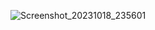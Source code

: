 ![Screenshot_20231018_235601](https://github.com/prachi-git99/profile_ui_flutter/assets/83897459/90f61e3b-2071-4186-8f4e-8659146ac75d)
